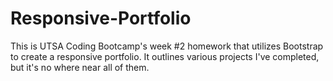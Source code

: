 # Responsive-Portfolio
This is UTSA Coding Bootcamp's week #2 homework that utilizes Bootstrap to 
create a responsive portfolio.  It outlines various projects I've completed, 
but it's no where near all of them.
